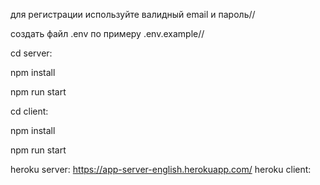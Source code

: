 для регистрации используйте валидный email и пароль//

создать файл .env по примеру .env.example//


cd server:

npm install

npm run start



cd client:

npm install

npm run start


heroku server:
https://app-server-english.herokuapp.com/
heroku client:

